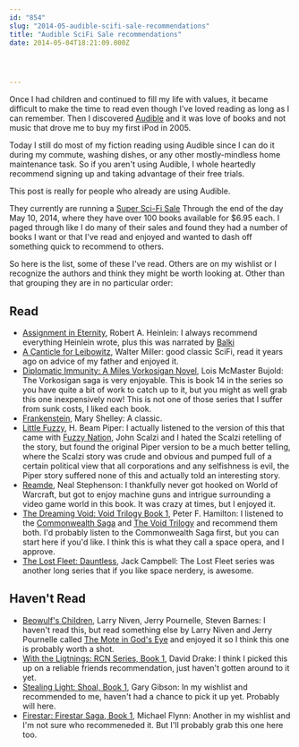 ```yaml
---
id: "854"
slug: "2014-05-audible-scifi-sale-recommendations"
title: "Audible SciFi Sale recommendations"
date: 2014-05-04T18:21:09.000Z




---
```

<p>Once I had children and continued to fill my life with values, it
became difficult to make the time to read even though I've loved
reading as long as I can remember. Then I discovered
<a href="http://audible.com/">Audible</a> and it was love of books and not music that drove
me to buy my first iPod in 2005.  </p>

<p>Today I still do most of my fiction reading using Audible since I can
do it during my commute, washing dishes, or any other mostly-mindless
home maintenance task.  So if you aren't using Audible, I whole
heartedly recommend signing up and taking advantage of their free
trials.</p>

<p>This post is really for people who already are using Audible.</p>

<p>They currently are running a <a href="http://www.audible.com/mt/SuperSciFi_ALL">Super Sci-Fi Sale</a> Through the end of
the day May 10, 2014, where they have over 100 books available for
$6.95 each.  I paged through like I do many of their sales and found
they had a number of books I want or that I've read and enjoyed and wanted
to dash off something quick to recommend to others.</p>

<p>So here is the list, some of these I've read.  Others are on my
wishlist or I recognize the authors and think they might be worth
looking at.  Other than that grouping they are in no particular order:</p>

<h2 id="read">Read</h2>

<ul>
<li><a href="http://www.audible.com/pd/Sci-Fi-Fantasy/Assignment-in-Eternity-Audiobook/B007XU32MS">Assignment in Eternity</a>, Robert A. Heinlein: I always recommend
everything Heinlein wrote, plus this was narrated by <a href="http://en.wikipedia.org/wiki/Balki_Bartokomous">Balki</a></li>
<li><a href="http://www.audible.com/pd/Sci-Fi-Fantasy/A-Canticle-for-Leibowitz-Audiobook/B005F5ZBRC">A Canticle for Leibowitz</a>, Walter Miller: good classic
SciFi, read it years ago on advice of my father and enjoyed it.</li>
<li><a href="http://www.audible.com/pd/Sci-Fi-Fantasy/The-Mote-in-Gods-Eye-Audiobook/B002V5GWHM/">Diplomatic Immunity: A Miles Vorkosigan Novel</a>, Lois McMaster
Bujold: The Vorkosigan saga is very enjoyable.  This is book 14 in
the series so you have quite a bit of work to catch up to it, but
you might as well grab this one inexpensively now!  This is not one
of those series that I suffer from sunk costs, I liked each book.</li>
<li><a href="http://www.audible.com/pd/Classics/Frankenstein-Audiobook/B00FQRCM9O">Frankenstein</a>, Mary Shelley: A classic.</li>
<li><a href="http://www.audible.com/pd/Sci-Fi-Fantasy/Little-Fuzzy-Audible-Audiobook/B002V0A8PE">Little Fuzzy</a>, H. Beam Piper: I actually listened to the version of this that came with <a href="http://www.audible.com/pd/Sci-Fi-Fantasy/Fuzzy-Nation-Audiobook/B004YXLK7G">Fuzzy Nation</a>, John Scalzi and I hated the Scalzi retelling of the story, but found the original Piper version to be a much better telling, where the Scalzi story was crude and obvious and pumped full of a certain political view that all corporations and any selfishness is evil, the Piper story suffered none of this and actually told an interesting story.</li>
<li><a href="http://www.audible.com/pd/Sci-Fi-Fantasy/Reamde-Audiobook/B005PMU12U">Reamde</a>, Neal Stephenson: I thankfully never got hooked on World of Warcraft, but got to enjoy machine guns and intrigue surrounding a video game world in this book. It was crazy at times, but I enjoyed it.</li>
<li><a href="http://www.audible.com/pd/Sci-Fi-Fantasy/The-Dreaming-Void-Audiobook/B002V0PW2I">The Dreaming Void: Void Trilogy Book 1</a>, Peter F. Hamilton: I listened to the <a href="http://www.audible.com/series/ref=a_pd_Sci-Fi_c2__1_sa?asin=B006K1M4YI">Commonwealth Saga</a> and <a href="http://www.audible.com/series/ref=a_pd_Sci-Fi_c2__1_sa?asin=B006K1NGAE">The Void Trilogy</a> and recommend them both.  I'd probably listen to the Commonwealth Saga first, but you can start here if you'd like.  I think this is what they call a space opera, and I approve.</li>
<li><a href="http://www.audible.com/pd/Sci-Fi-Fantasy/The-Lost-Fleet-Dauntless-Audiobook/B002VAGN62">The Lost Fleet: Dauntless</a>, Jack Campbell: The Lost Fleet series was another long series that if you like space nerdery, is awesome.</li>
</ul>

<h2 id="haventread">Haven't Read</h2>

<ul>
<li><a href="http://www.audible.com/pd/Sci-Fi-Fantasy/Beowulfs-Children-Audiobook/B009NICUEY">Beowulf's Children</a>, Larry Niven, Jerry Pournelle, Steven
Barnes: I haven't read this, but read something else by Larry Niven
and Jerry Pournelle called <a href="http://www.audible.com/pd/Sci-Fi-Fantasy/The-Mote-in-Gods-Eye-Audiobook/B002V5GWHM">The Mote in God's Eye</a> and
enjoyed it so I think this one is probably worth a shot.</li>
<li><a href="http://www.audible.com/pd/Sci-Fi-Fantasy/With-the-Lightnings-Audiobook/B002V5B9Z2">With the Ligtnings: RCN Series, Book 1</a>, David Drake: I think I picked this up on a reliable friends recommendation, just haven't gotten around to it yet.</li>
<li><a href="http://www.audible.com/pd/Sci-Fi-Fantasy/Stealing-Light-Shoal-Book-1-Audiobook/B008O7DNOG">Stealing Light: Shoal, Book 1</a>, Gary Gibson: In my wishlist and recommended to me, haven't had a chance to pick it up yet.  Probably will here.</li>
<li><a href="http://www.audible.com/pd/Sci-Fi-Fantasy/Firestar-Audiobook/B009UX3Y60">Firestar: Firestar Saga, Book 1</a>, Michael Flynn: Another in my wishlist and I'm not sure who recommeneded it.  But I'll probably grab this one here too.</li>
</ul>
